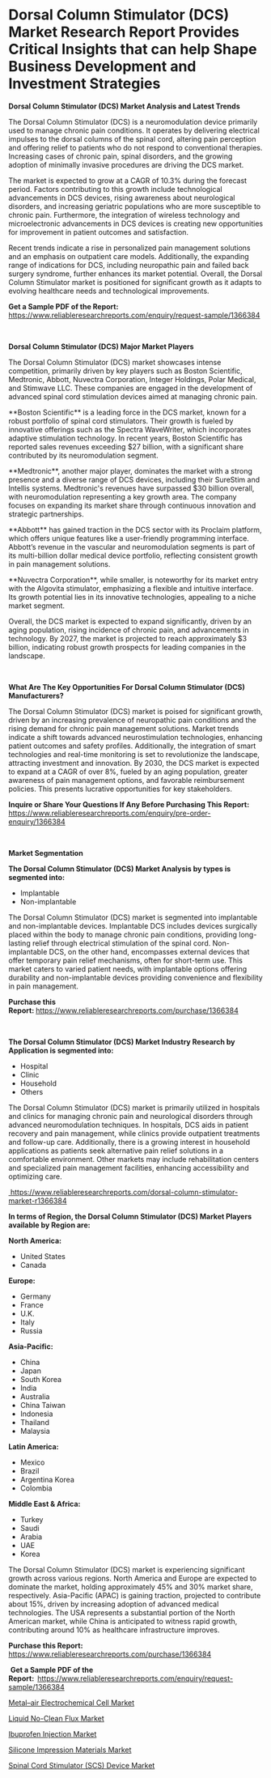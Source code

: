 <p><h1>Dorsal Column Stimulator (DCS) Market Research Report Provides Critical Insights that can help Shape Business Development and Investment Strategies</h1></p><p><strong>Dorsal Column Stimulator (DCS) Market Analysis and Latest Trends</strong></p>
<p><p>The Dorsal Column Stimulator (DCS) is a neuromodulation device primarily used to manage chronic pain conditions. It operates by delivering electrical impulses to the dorsal columns of the spinal cord, altering pain perception and offering relief to patients who do not respond to conventional therapies. Increasing cases of chronic pain, spinal disorders, and the growing adoption of minimally invasive procedures are driving the DCS market.</p><p>The market is expected to grow at a CAGR of 10.3% during the forecast period. Factors contributing to this growth include technological advancements in DCS devices, rising awareness about neurological disorders, and increasing geriatric populations who are more susceptible to chronic pain. Furthermore, the integration of wireless technology and microelectronic advancements in DCS devices is creating new opportunities for improvement in patient outcomes and satisfaction.</p><p>Recent trends indicate a rise in personalized pain management solutions and an emphasis on outpatient care models. Additionally, the expanding range of indications for DCS, including neuropathic pain and failed back surgery syndrome, further enhances its market potential. Overall, the Dorsal Column Stimulator market is positioned for significant growth as it adapts to evolving healthcare needs and technological improvements.</p></p>
<p><strong>Get a Sample PDF of the Report:&nbsp;</strong> <a href="https://www.reliableresearchreports.com/enquiry/request-sample/1366384">https://www.reliableresearchreports.com/enquiry/request-sample/1366384</a></p>
<p>&nbsp;</p>
<p><strong>Dorsal Column Stimulator (DCS) Major Market Players</strong></p>
<p><p>The Dorsal Column Stimulator (DCS) market showcases intense competition, primarily driven by key players such as Boston Scientific, Medtronic, Abbott, Nuvectra Corporation, Integer Holdings, Polar Medical, and Stimwave LLC. These companies are engaged in the development of advanced spinal cord stimulation devices aimed at managing chronic pain.</p><p>**Boston Scientific** is a leading force in the DCS market, known for a robust portfolio of spinal cord stimulators. Their growth is fueled by innovative offerings such as the Spectra WaveWriter, which incorporates adaptive stimulation technology. In recent years, Boston Scientific has reported sales revenues exceeding $27 billion, with a significant share contributed by its neuromodulation segment.</p><p>**Medtronic**, another major player, dominates the market with a strong presence and a diverse range of DCS devices, including their SureStim and Intellis systems. Medtronic's revenues have surpassed $30 billion overall, with neuromodulation representing a key growth area. The company focuses on expanding its market share through continuous innovation and strategic partnerships.</p><p>**Abbott** has gained traction in the DCS sector with its Proclaim platform, which offers unique features like a user-friendly programming interface. Abbott’s revenue in the vascular and neuromodulation segments is part of its multi-billion dollar medical device portfolio, reflecting consistent growth in pain management solutions.</p><p>**Nuvectra Corporation**, while smaller, is noteworthy for its market entry with the Algovita stimulator, emphasizing a flexible and intuitive interface. Its growth potential lies in its innovative technologies, appealing to a niche market segment.</p><p>Overall, the DCS market is expected to expand significantly, driven by an aging population, rising incidence of chronic pain, and advancements in technology. By 2027, the market is projected to reach approximately $3 billion, indicating robust growth prospects for leading companies in the landscape.</p></p>
<p>&nbsp;</p>
<p><strong>What Are The Key Opportunities For Dorsal Column Stimulator (DCS) Manufacturers?</strong></p>
<p><p>The Dorsal Column Stimulator (DCS) market is poised for significant growth, driven by an increasing prevalence of neuropathic pain conditions and the rising demand for chronic pain management solutions. Market trends indicate a shift towards advanced neurostimulation technologies, enhancing patient outcomes and safety profiles. Additionally, the integration of smart technologies and real-time monitoring is set to revolutionize the landscape, attracting investment and innovation. By 2030, the DCS market is expected to expand at a CAGR of over 8%, fueled by an aging population, greater awareness of pain management options, and favorable reimbursement policies. This presents lucrative opportunities for key stakeholders.</p></p>
<p><strong>Inquire or Share Your Questions If Any Before Purchasing This Report:</strong> <a href="https://www.reliableresearchreports.com/enquiry/pre-order-enquiry/1366384">https://www.reliableresearchreports.com/enquiry/pre-order-enquiry/1366384</a></p>
<p>&nbsp;</p>
<p><strong>Market Segmentation</strong></p>
<p><strong>The Dorsal Column Stimulator (DCS) Market Analysis by types is segmented into:</strong></p>
<p><ul><li>Implantable</li><li>Non-implantable</li></ul></p>
<p><p>The Dorsal Column Stimulator (DCS) market is segmented into implantable and non-implantable devices. Implantable DCS includes devices surgically placed within the body to manage chronic pain conditions, providing long-lasting relief through electrical stimulation of the spinal cord. Non-implantable DCS, on the other hand, encompasses external devices that offer temporary pain relief mechanisms, often for short-term use. This market caters to varied patient needs, with implantable options offering durability and non-implantable devices providing convenience and flexibility in pain management.</p></p>
<p><strong>Purchase this Report:&nbsp;</strong><a href="https://www.reliableresearchreports.com/purchase/1366384">https://www.reliableresearchreports.com/purchase/1366384</a></p>
<p>&nbsp;</p>
<p><strong>The Dorsal Column Stimulator (DCS) Market Industry Research by Application is segmented into:</strong></p>
<p><ul><li>Hospital</li><li>Clinic</li><li>Household</li><li>Others</li></ul></p>
<p><p>The Dorsal Column Stimulator (DCS) market is primarily utilized in hospitals and clinics for managing chronic pain and neurological disorders through advanced neuromodulation techniques. In hospitals, DCS aids in patient recovery and pain management, while clinics provide outpatient treatments and follow-up care. Additionally, there is a growing interest in household applications as patients seek alternative pain relief solutions in a comfortable environment. Other markets may include rehabilitation centers and specialized pain management facilities, enhancing accessibility and optimizing care.</p></p>
<p><a href="https://www.reliableresearchreports.com/dorsal-column-stimulator-market-r1366384">&nbsp;https://www.reliableresearchreports.com/dorsal-column-stimulator-market-r1366384</a></p>
<p><strong>In terms of Region, the Dorsal Column Stimulator (DCS) Market Players available by Region are:</strong></p>
<p>
    <p> <strong> North America: </strong>
        <ul>
            <li>United States</li>
            <li>Canada</li>
        </ul>
        </p> 
    <p> <strong> Europe: </strong>
        <ul>
            <li>Germany</li>
            <li>France</li>
            <li>U.K.</li>
            <li>Italy</li>
            <li>Russia</li>
        </ul>
        </p> 
    <p> <strong> Asia-Pacific: </strong>
        <ul>
            <li>China</li>
            <li>Japan</li>
            <li>South Korea</li>
            <li>India</li>
            <li>Australia</li>
            <li>China Taiwan</li>
            <li>Indonesia</li>
            <li>Thailand</li>
            <li>Malaysia</li>
        </ul>
        </p> 
    <p> <strong> Latin America: </strong>
        <ul>
            <li>Mexico</li>
            <li>Brazil</li>
            <li>Argentina Korea</li>
            <li>Colombia</li>
        </ul>
        </p> 
    <p> <strong> Middle East & Africa: </strong>
        <ul>
            <li>Turkey</li>
            <li>Saudi</li>
            <li>Arabia</li>
            <li>UAE</li>
            <li>Korea</li>
        </ul>
    </p>
    </p>
<p><p>The Dorsal Column Stimulator (DCS) market is experiencing significant growth across various regions. North America and Europe are expected to dominate the market, holding approximately 45% and 30% market share, respectively. Asia-Pacific (APAC) is gaining traction, projected to contribute about 15%, driven by increasing adoption of advanced medical technologies. The USA represents a substantial portion of the North American market, while China is anticipated to witness rapid growth, contributing around 10% as healthcare infrastructure improves.</p></p>
<p><strong>Purchase this Report: </strong><a href="https://www.reliableresearchreports.com/purchase/1366384">https://www.reliableresearchreports.com/purchase/1366384</a></p>
<p>&nbsp;<strong>Get a Sample PDF of the Report:&nbsp;&nbsp;</strong><a href="https://www.reliableresearchreports.com/enquiry/request-sample/1366384">https://www.reliableresearchreports.com/enquiry/request-sample/1366384</a></p>
<p><strong></strong></p>
<p><p><a href="https://github.com/AfsanaMia652/Market-Research-Report-List-1/blob/main/metalair-electrochemical-cell-market.md">Metal–air Electrochemical Cell Market</a></p><p><a href="https://issuu.com/reportprime-2/docs/liquid-no-clean-flux-market-size-20_5a00a53183c175">Liquid No-Clean Flux Market</a></p><p><a href="https://www.linkedin.com/pulse/what-growth-opportunities-challenges-ibuprofen-injection-market-4dfle?trackingId=2k5M104FRWitpyfx2kpgiw%3D%3D">Ibuprofen Injection Market</a></p><p><a href="https://www.linkedin.com/pulse/global-silicone-impression-materials-market-projected-grow-cagr-nwhtf?trackingId=aWy%2FajYMR%2Ba5it5ejWyyvQ%3D%3D">Silicone Impression Materials Market</a></p><p><a href="https://github.com/AshikRahman665/Market-Research-Report-List-1/blob/main/spinal-cord-stimulator-scs-device-market.md">Spinal Cord Stimulator (SCS) Device Market</a></p></p>